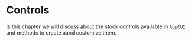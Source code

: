 # Controls

Is this chapter we will discuss about the stock controls available in `AppCUI` and methods to create aand customize them.